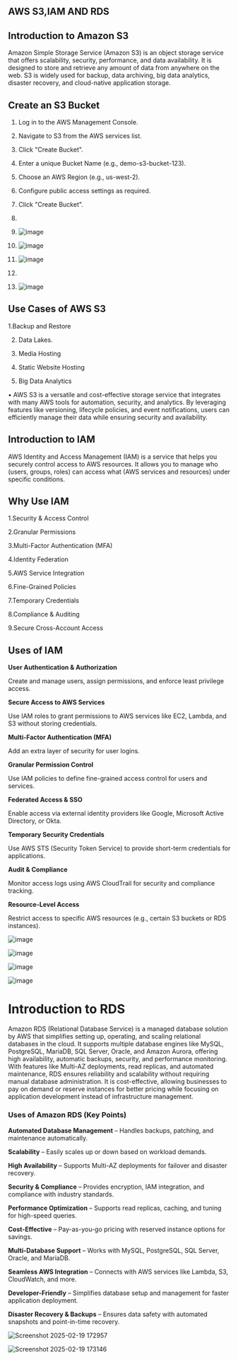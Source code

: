 ## AWS S3,IAM AND RDS

## Introduction to Amazon S3

Amazon Simple Storage Service (Amazon S3) is an object storage service that offers scalability, security, performance, and data availability. It is designed to store and retrieve any amount of data from anywhere on the web. S3 is widely used for backup, data archiving, big data analytics, disaster recovery, and cloud-native application storage.

## Create an S3 Bucket

1.	Log in to the AWS Management Console.
2.	Navigate to S3 from the AWS services list.
3.	Click "Create Bucket".
4.	Enter a unique Bucket Name (e.g., demo-s3-bucket-123).
5.	Choose an AWS Region (e.g., us-west-2).
6.	Configure public access settings as required.
7.	Click "Create Bucket".
8.
9.	![image](https://github.com/user-attachments/assets/0e58bfac-e0b8-4b68-aa34-c49a7ef76954)

10.	![image](https://github.com/user-attachments/assets/3f3bc915-4ec7-4063-8fbe-cb6910cb930a)
11.	![image](https://github.com/user-attachments/assets/9839ed67-077b-4984-9ff4-14eacf911b8e)
12.
13.	![image](https://github.com/user-attachments/assets/c575f910-5304-451a-bf87-4ae6179842f3)


## Use Cases of AWS S3

1.Backup and Restore

2.	Data Lakes.

3.	Media Hosting
   
4.	Static Website Hosting
	
5.	Big Data Analytics

•	AWS S3 is a versatile and cost-effective storage service that integrates with many AWS tools for automation, security, and analytics. By leveraging features like versioning, lifecycle policies, and event notifications, users can efficiently manage their data while ensuring security and availability.

## Introduction to IAM

AWS Identity and Access Management (IAM) is a service that helps you securely control access to AWS resources. It allows you to manage who (users, groups, roles) can access what (AWS services and resources) under specific conditions.

## Why Use IAM

1.Security & Access Control

2.Granular Permissions 

3.Multi-Factor Authentication (MFA) 

4.Identity Federation

5.AWS Service Integration 

6.Fine-Grained Policies 

7.Temporary Credentials 

8.Compliance & Auditing 

9.Secure Cross-Account Access 


## Uses of IAM

**User Authentication & Authorization** 

Create and manage users, assign permissions, and enforce least privilege access.


**Secure Access to AWS Services** 

Use IAM roles to grant permissions to AWS services like EC2, Lambda, and S3 without storing credentials.

**Multi-Factor Authentication (MFA)**

Add an extra layer of security for user logins.

**Granular Permission Control** 

Use IAM policies to define fine-grained access control for users and services.

**Federated Access & SSO**

Enable access via external identity providers like Google, Microsoft Active Directory, or Okta.

**Temporary Security Credentials** 

Use AWS STS (Security Token Service) to provide short-term credentials for applications.

**Audit & Compliance**

Monitor access logs using AWS CloudTrail for security and compliance tracking.

**Resource-Level Access** 

Restrict access to specific AWS resources (e.g., certain S3 buckets or RDS instances).


![image](https://github.com/user-attachments/assets/324661b8-c172-4fcc-ae02-c050047431a1)

![image](https://github.com/user-attachments/assets/953e7c14-94cf-45c6-b43b-ac7bd82f8c20)

![image](https://github.com/user-attachments/assets/6be6f9f3-cfe0-4169-b60a-a532a86fa823)

![image](https://github.com/user-attachments/assets/8dd785b3-f0f9-46f0-8f9c-10faebba3ce0)


# Introduction to RDS

Amazon RDS (Relational Database Service) is a managed database solution by AWS that simplifies setting up, operating, and scaling relational databases in the cloud. It supports multiple database engines like MySQL, PostgreSQL, MariaDB, SQL Server, Oracle, and Amazon Aurora, offering high availability, automatic backups, security, and performance monitoring. With features like Multi-AZ deployments, read replicas, and automated maintenance, RDS ensures reliability and scalability without requiring manual database administration. It is cost-effective, allowing businesses to pay on demand or reserve instances for better pricing while focusing on application development instead of infrastructure management.

### Uses of Amazon RDS (Key Points) 

**Automated Database Management** – Handles backups, patching, and maintenance automatically.  

**Scalability** – Easily scales up or down based on workload demands.  

**High Availability** – Supports Multi-AZ deployments for failover and disaster recovery.  

**Security & Compliance** – Provides encryption, IAM integration, and compliance with industry standards.  

**Performance Optimization** – Supports read replicas, caching, and tuning for high-speed queries.  

**Cost-Effective** – Pay-as-you-go pricing with reserved instance options for savings.  

**Multi-Database Support** – Works with MySQL, PostgreSQL, SQL Server, Oracle, and MariaDB.  

**Seamless AWS Integration** – Connects with AWS services like Lambda, S3, CloudWatch, and more.  

**Developer-Friendly** – Simplifies database setup and management for faster application deployment.  

**Disaster Recovery & Backups** – Ensures data safety with automated snapshots and point-in-time recovery.  


![Screenshot 2025-02-19 172957](https://github.com/user-attachments/assets/4ab7ac54-ae10-4d22-9bc4-1792dc744a39)

![Screenshot 2025-02-19 173146](https://github.com/user-attachments/assets/08443109-0fd7-4799-bd23-957c082fafa2)




















